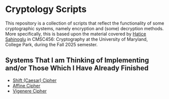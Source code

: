 # Cryptology Scripts
This repository is a collection of scripts that reflect the functionality of some cryptographic systems, namely encryption and (some) decryption methods. More specifically, this is based upon the material covered by [Hatice Sahinoglu](https://www-math.umd.edu/people/lecturers/item/1372-hsahinog.html) in CMSC456: Cryptography at the University of Maryland, College Park, during the Fall 2025 semester.

## Systems That I am Thinking of Implementing and/or Those Which I Have Already Finished
- [Shift (Caesar) Cipher](https://github.com/crt038/CryptologyScripts/blob/main/scripts/shiftcipher.py)
- [Affine Cipher](https://github.com/crt038/CryptologyScripts/blob/main/scripts/affinecipher.py)
- [Vigenere Cipher](https://github.com/crt038/CryptologyScripts/blob/main/scripts/vigenere.py)